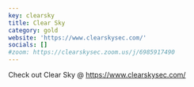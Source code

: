 ```yaml
---
key: clearsky
title: Clear Sky
category: gold
website: 'https://www.clearskysec.com/'
socials: []
#zoom: https://clearskysec.zoom.us/j/6985917490
---
```


Check out Clear Sky @ https://www.clearskysec.com/
